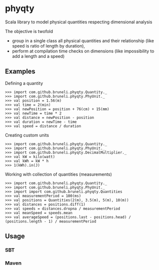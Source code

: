 # phyqty

Scala library to model physical quantities respecting dimensional analysis

The objective is twofold
* group in a single class all physical quantities and their relationship (like speed is ratio of length by duration),
* perform at compilation time checks on dimensions (like impossibility to add a length and a speed)

## Examples

Defining a quantity

    >>> import com.github.bruneli.phyqty.Quantity._
    >>> import com.github.bruneli.phyqty.PhyUnit._
    >>> val position = 1.56(m)
    >>> val time = 2(min)
    >>> val newPosition = position + 76(cm) + 15(mm)
    >>> val newTime = time * 2
    >>> val distance = newPosition - position
    >>> val duration = newTime - time
    >>> val speed = distance / duration

Creating custom units

    >>> import com.github.bruneli.phyqty.Quantity._
    >>> import com.github.bruneli.phyqty.PhyUnit._
    >>> import com.github.bruneli.phyqty.DecimalMultiplier._
    >>> val kW = kilo(watt)
    >>> val kWh = kW * h
    >>> 1(kWh).in(J)

Working with collection of quantities (measurements)

    >>> import com.github.bruneli.phyqty.Quantity._
    >>> import com.github.bruneli.phyqty.PhyUnit._
    >>> import import com.github.bruneli.phyqty.Quantities
    >>> val measurementPeriod = 100(ms)
    >>> val positions = Quantities(2(m), 3.5(m), 5(m), 10(m))
    >>> val distances = positions.diff(1)
    >>> val speeds = distances.dropna / measurementPeriod
    >>> val meanSpeed = speeds.mean
    >>> val averageSpeed = (positions.last - positions.head) / (positions.length - 1) / measurementPeriod

## Usage

### SBT

### Maven